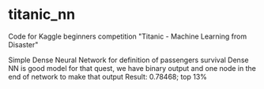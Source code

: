 # titanic_nn

Code for Kaggle beginners competition "Titanic - Machine Learning from Disaster"

Simple Dense Neural Network for definition of passengers survival
Dense NN is good model for that quest, we have binary output and one node in the end of network to make that output
Result: 0.78468; top 13%
